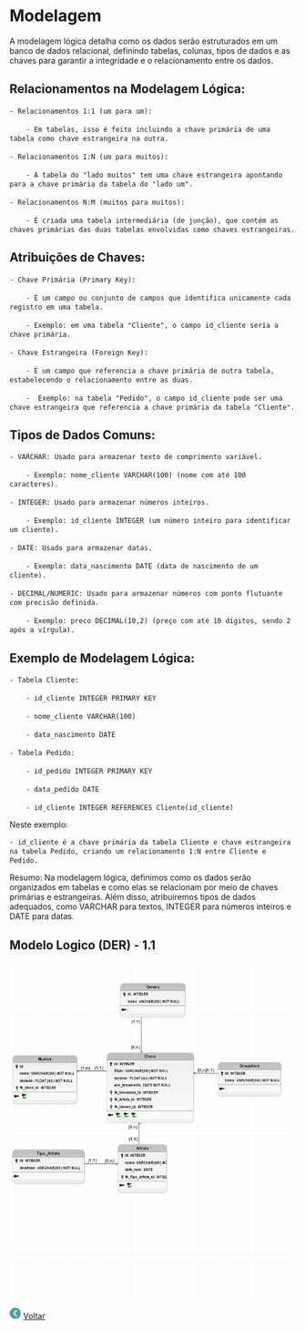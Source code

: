 # Modelagem 
A modelagem lógica detalha como os dados serão estruturados em um banco de dados relacional, definindo tabelas, colunas, tipos de dados e as chaves para garantir a integridade e o relacionamento entre os dados.

## Relacionamentos na Modelagem Lógica:

    - Relacionamentos 1:1 (um para um):

        - Em tabelas, isso é feito incluindo a chave primária de uma tabela como chave estrangeira na outra.

    - Relacionamentos 1:N (um para muitos):

        - A tabela do "lado muitos" tem uma chave estrangeira apontando para a chave primária da tabela do "lado um".

    - Relacionamentos N:M (muitos para muitos):

        - É criada uma tabela intermediária (de junção), que contém as chaves primárias das duas tabelas envolvidas como chaves estrangeiras.

## Atribuições de Chaves:
    - Chave Primária (Primary Key):

        - É um campo ou conjunto de campos que identifica unicamente cada registro em uma tabela.

        - Exemplo: em uma tabela "Cliente", o campo id_cliente seria a chave primária.

    - Chave Estrangeira (Foreign Key):

        - É um campo que referencia a chave primária de outra tabela, estabelecendo o relacionamento entre as duas.

        -  Exemplo: na tabela "Pedido", o campo id_cliente pode ser uma chave estrangeira que referencia a chave primária da tabela "Cliente".

## Tipos de Dados Comuns:
    - VARCHAR: Usado para armazenar texto de comprimento variável.

        - Exemplo: nome_cliente VARCHAR(100) (nome com até 100 caracteres).

    - INTEGER: Usado para armazenar números inteiros.

        - Exemplo: id_cliente INTEGER (um número inteiro para identificar um cliente).

    - DATE: Usado para armazenar datas.

        - Exemplo: data_nascimento DATE (data de nascimento de um cliente).

    - DECIMAL/NUMERIC: Usado para armazenar números com ponto flutuante com precisão definida.

        - Exemplo: preco DECIMAL(10,2) (preço com até 10 dígitos, sendo 2 após a vírgula).

## Exemplo de Modelagem Lógica:
    - Tabela Cliente:

        - id_cliente INTEGER PRIMARY KEY

        - nome_cliente VARCHAR(100)

        - data_nascimento DATE

    - Tabela Pedido:

        - id_pedido INTEGER PRIMARY KEY

        - data_pedido DATE

        - id_cliente INTEGER REFERENCES Cliente(id_cliente)

Neste exemplo:

    - id_cliente é a chave primária da tabela Cliente e chave estrangeira na tabela Pedido, criando um relacionamento 1:N entre Cliente e Pedido.

Resumo:
Na modelagem lógica, definimos como os dados serão organizados em tabelas e como elas se relacionam por meio de chaves primárias e estrangeiras. Além disso, atribuiremos tipos de dados adequados, como VARCHAR para textos, INTEGER para números inteiros e DATE para datas.

## Modelo Logico (DER) - 1.1

![Diagrama ER](../imagens/modelo%20logico%201.1.png)


[![Voltar](../imagens/DER/icons8-voltar-20.png)](../README.md)
[Voltar](../README.md)

